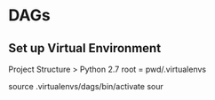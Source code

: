 # DAGs

## Set up Virtual Environment
Project Structure > Python 2.7
root = pwd/.virtualenvs

source .virtualenvs/dags/bin/activate
sour